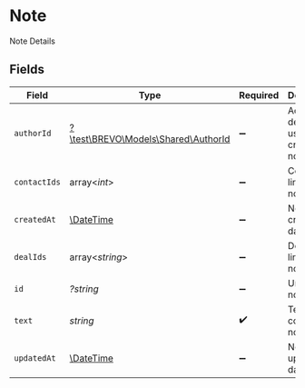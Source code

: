 # Note

Note Details


## Fields

| Field                                                                  | Type                                                                   | Required                                                               | Description                                                            | Example                                                                |
| ---------------------------------------------------------------------- | ---------------------------------------------------------------------- | ---------------------------------------------------------------------- | ---------------------------------------------------------------------- | ---------------------------------------------------------------------- |
| `authorId`                                                             | [?\test\BREVO\Models\Shared\AuthorId](../../models/shared/AuthorId.md) | :heavy_minus_sign:                                                     | Account details of user which created the note                         |                                                                        |
| `contactIds`                                                           | array<*int*>                                                           | :heavy_minus_sign:                                                     | Contact ids linked to a note                                           | 247,1,2                                                                |
| `createdAt`                                                            | [\DateTime](https://www.php.net/manual/en/class.datetime.php)          | :heavy_minus_sign:                                                     | Note created date/time                                                 | 2017-05-01T17:05:03.000Z                                               |
| `dealIds`                                                              | array<*string*>                                                        | :heavy_minus_sign:                                                     | Deal ids linked to a note                                              | 61a5ce58c5d4795761045990,61a5ce58c5d4795761045991                      |
| `id`                                                                   | *?string*                                                              | :heavy_minus_sign:                                                     | Unique note Id                                                         | 61a5cd07ca1347c82306ad09                                               |
| `text`                                                                 | *string*                                                               | :heavy_check_mark:                                                     | Text content of a note                                                 | In communication with client for resolution of queries.                |
| `updatedAt`                                                            | [\DateTime](https://www.php.net/manual/en/class.datetime.php)          | :heavy_minus_sign:                                                     | Note updated date/time                                                 | 2017-05-01T17:05:03.000Z                                               |